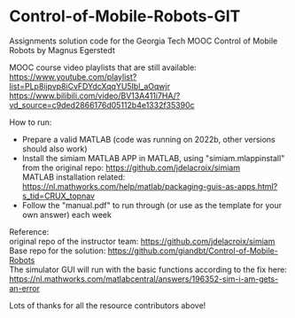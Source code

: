 # Control-of-Mobile-Robots-GIT
Assignments solution code for the Georgia Tech MOOC Control of Mobile Robots by Magnus Egerstedt  

MOOC course video playlists that are still available:  
https://www.youtube.com/playlist?list=PLp8ijpvp8iCvFDYdcXqqYU5Ibl_aOqwjr  
https://www.bilibili.com/video/BV13A411i7HA/?vd_source=c9ded2866176d05112b4e1332f35390c  

How to run:  
- Prepare a valid MATLAB (code was running on 2022b, other versions should also work)  
- Install the simiam MATLAB APP in MATLAB, using "simiam.mlappinstall" from the original repo: https://github.com/jdelacroix/simiam  
    MATLAB installation related: https://nl.mathworks.com/help/matlab/packaging-guis-as-apps.html?s_tid=CRUX_topnav  
- Follow the "manual.pdf" to run through (or use as the template for your own answer) each week  

Reference:  
original repo of the instructor team: https://github.com/jdelacroix/simiam  
Base repo for the solution: https://github.com/giandbt/Control-of-Mobile-Robots  
The simulator GUI will run with the basic functions according to the fix here: https://nl.mathworks.com/matlabcentral/answers/196352-sim-i-am-gets-an-error  
  
Lots of thanks for all the resource contributors above!  
